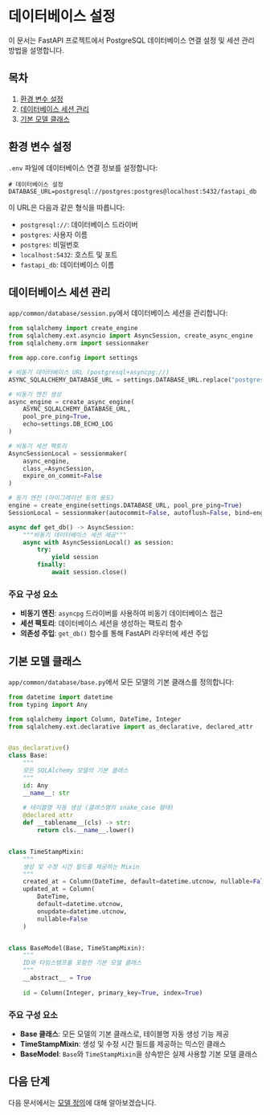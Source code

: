 # 데이터베이스 설정

이 문서는 FastAPI 프로젝트에서 PostgreSQL 데이터베이스 연결 설정 및 세션 관리 방법을 설명합니다.

## 목차

1. [환경 변수 설정](#환경-변수-설정)
2. [데이터베이스 세션 관리](#데이터베이스-세션-관리)
3. [기본 모델 클래스](#기본-모델-클래스)

## 환경 변수 설정

`.env` 파일에 데이터베이스 연결 정보를 설정합니다:

```env
# 데이터베이스 설정
DATABASE_URL=postgresql://postgres:postgres@localhost:5432/fastapi_db
```

이 URL은 다음과 같은 형식을 따릅니다:

- `postgresql://`: 데이터베이스 드라이버
- `postgres`: 사용자 이름
- `postgres`: 비밀번호
- `localhost:5432`: 호스트 및 포트
- `fastapi_db`: 데이터베이스 이름

## 데이터베이스 세션 관리

`app/common/database/session.py`에서 데이터베이스 세션을 관리합니다:

```python
from sqlalchemy import create_engine
from sqlalchemy.ext.asyncio import AsyncSession, create_async_engine
from sqlalchemy.orm import sessionmaker

from app.core.config import settings

# 비동기 데이터베이스 URL (postgresql+asyncpg://)
ASYNC_SQLALCHEMY_DATABASE_URL = settings.DATABASE_URL.replace("postgresql://", "postgresql+asyncpg://")

# 비동기 엔진 생성
async_engine = create_async_engine(
    ASYNC_SQLALCHEMY_DATABASE_URL,
    pool_pre_ping=True,
    echo=settings.DB_ECHO_LOG
)

# 비동기 세션 팩토리
AsyncSessionLocal = sessionmaker(
    async_engine, 
    class_=AsyncSession, 
    expire_on_commit=False
)

# 동기 엔진 (마이그레이션 등의 용도)
engine = create_engine(settings.DATABASE_URL, pool_pre_ping=True)
SessionLocal = sessionmaker(autocommit=False, autoflush=False, bind=engine)

async def get_db() -> AsyncSession:
    """비동기 데이터베이스 세션 제공"""
    async with AsyncSessionLocal() as session:
        try:
            yield session
        finally:
            await session.close()
```

### 주요 구성 요소

- **비동기 엔진**: `asyncpg` 드라이버를 사용하여 비동기 데이터베이스 접근
- **세션 팩토리**: 데이터베이스 세션을 생성하는 팩토리 함수
- **의존성 주입**: `get_db()` 함수를 통해 FastAPI 라우터에 세션 주입

## 기본 모델 클래스

`app/common/database/base.py`에서 모든 모델의 기본 클래스를 정의합니다:

```python
from datetime import datetime
from typing import Any

from sqlalchemy import Column, DateTime, Integer
from sqlalchemy.ext.declarative import as_declarative, declared_attr


@as_declarative()
class Base:
    """
    모든 SQLAlchemy 모델의 기본 클래스
    """
    id: Any
    __name__: str
    
    # 테이블명 자동 생성 (클래스명의 snake_case 형태)
    @declared_attr
    def __tablename__(cls) -> str:
        return cls.__name__.lower()


class TimeStampMixin:
    """
    생성 및 수정 시간 필드를 제공하는 Mixin
    """
    created_at = Column(DateTime, default=datetime.utcnow, nullable=False)
    updated_at = Column(
        DateTime, 
        default=datetime.utcnow, 
        onupdate=datetime.utcnow, 
        nullable=False
    )


class BaseModel(Base, TimeStampMixin):
    """
    ID와 타임스탬프를 포함한 기본 모델 클래스
    """
    __abstract__ = True
    
    id = Column(Integer, primary_key=True, index=True)
```

### 주요 구성 요소

- **Base 클래스**: 모든 모델의 기본 클래스로, 테이블명 자동 생성 기능 제공
- **TimeStampMixin**: 생성 및 수정 시간 필드를 제공하는 믹스인 클래스
- **BaseModel**: `Base`와 `TimeStampMixin`을 상속받은 실제 사용할 기본 모델 클래스

## 다음 단계

다음 문서에서는 [모델 정의](./02-models.md)에 대해 알아보겠습니다.
